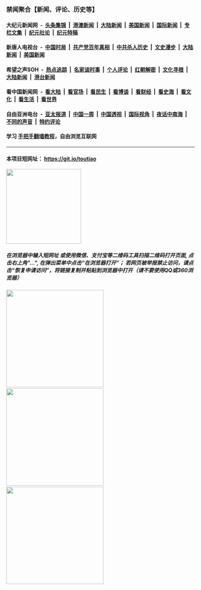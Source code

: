 ### 禁闻聚合【新闻、评论、历史等】

#### 大纪元新闻网 &nbsp;-&nbsp; [头条集锦](indexes/E头条集锦.md?t=02160355) &nbsp;|&nbsp; [港澳新闻](indexes/E港澳新闻.md?t=02160355)  &nbsp;|&nbsp; [大陆新闻](indexes/E大陆新闻.md?t=02160355) &nbsp;|&nbsp; [美国新闻](indexes/E美国新闻.md?t=02160355) &nbsp;|&nbsp; [国际新闻](indexes/E国际新闻.md?t=02160355) &nbsp;|&nbsp; [专栏文集](indexes/E专栏文集.md?t=02160355) &nbsp;|&nbsp; [纪元社论](indexes/E纪元社论.md?t=02160355) &nbsp;|&nbsp; [纪元特稿](indexes/E纪元特稿.md?t=02160355) 

#### 新唐人电视台 &nbsp;-&nbsp; [中国时局](indexes/N中国时局.md?t=02160355) &nbsp;|&nbsp; [共产党百年真相](indexes/N共产党百年真相.md?t=02160355) &nbsp;|&nbsp; [中共杀人历史](indexes/N中共杀人历史.md?t=02160355) &nbsp;|&nbsp; [文史漫步](indexes/N文史漫步.md?t=02160355) &nbsp;|&nbsp; [大陆新闻](indexes/N大陆新闻.md?t=02160355) &nbsp;|&nbsp; [美国新闻](indexes/N美国新闻.md?t=02160355)

#### 希望之声SOH &nbsp;-&nbsp; [热点追踪](indexes/H热点追踪.md?t=02160355) &nbsp;|&nbsp; [名家谈时事](indexes/H名家谈时事.md?t=02160355) &nbsp;|&nbsp; [个人评论](indexes/H个人评论.md?t=02160355)  &nbsp;|&nbsp; [红朝解密](indexes/H红朝解密.md?t=02160355) &nbsp;|&nbsp; [文化寻根](indexes/H文化寻根.md?t=02160355) &nbsp;|&nbsp; [大陆新闻](indexes/H大陆新闻.md?t=02160355) &nbsp;|&nbsp; [港台新闻](indexes/H港台新闻.md?t=02160355)

#### 看中国新闻网 &nbsp;-&nbsp; [看大陆](indexes/S看大陆.md?t=02160355) &nbsp;|&nbsp; [看官场](indexes/S看官场.md?t=02160355) &nbsp;|&nbsp; [看民生](indexes/S看民生.md?t=02160355)  &nbsp;|&nbsp; [看博谈](indexes/S看博谈.md?t=02160355) &nbsp;|&nbsp; [看财经](indexes/S看财经.md?t=02160355) &nbsp;|&nbsp; [看史海](indexes/S看史海.md?t=02160355) &nbsp;|&nbsp; [看文化](indexes/S看文化.md?t=02160355) &nbsp;|&nbsp; [看生活](indexes/S看生活.md?t=02160355) &nbsp;|&nbsp; [看世界](indexes/S看世界.md?t=02160355)

#### 自由亚洲电台 &nbsp;-&nbsp; [亚太报道](indexes/R亚太报道.md?t=02160355) &nbsp;|&nbsp; [中国一周](indexes/R中国一周.md?t=02160355) &nbsp;|&nbsp; [中国透视](indexes/R中国透视.md?t=02160355)  &nbsp;|&nbsp; [国际视角](indexes/R国际视角.md?t=02160355) &nbsp;|&nbsp; [夜话中南海](indexes/R夜话中南海.md?t=02160355) &nbsp;|&nbsp; [不同的声音](indexes/R不同的声音.md?t=02160355) &nbsp;|&nbsp; [特约评论](indexes/R特约评论.md?t=02160355)

#### 学习 [手把手翻墙教程](https://github.com/gfw-breaker/guides/wiki)，自由浏览互联网

----

#### 本项目短网址： https://git.io/toutiao
<img src="https://raw.githubusercontent.com/gfw-breaker/banned-news/master/scripts/img/qr.png" width="200px"/>  

##### 在浏览器中输入短网址 或使用微信、支付宝等二维码工具扫描二维码打开页面, 点击右上角"...", 在弹出菜单中点击“在浏览器打开”； 若网页被举报禁止访问，请点击“恢复申请访问”，将链接复制并粘贴到浏览器中打开（请不要使用QQ或360浏览器）

<img src="https://raw.githubusercontent.com/gfw-breaker/banned-news/master/scripts/img/1.png" width="260px"/> &nbsp; <img src="https://raw.githubusercontent.com/gfw-breaker/banned-news/master/scripts/img/2.png" width="260px"/> &nbsp; <img src="https://raw.githubusercontent.com/gfw-breaker/banned-news/master/scripts/img/3.png" width="260px"/>
